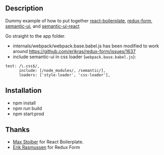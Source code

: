 ## Description

Dummy example of how to put together [react-boilerplate](https://github.com/mxstbr/react-boilerplate), [redux-form](https://github.com/erikras/redux-form), [semantic-ui](https://github.com/Semantic-Org/Semantic-UI), and [semantic-ui-react](https://github.com/Semantic-Org/Semantic-UI-React)

Go straight to the app folder.
* internals/webpack/webpack.base.babel.js has been modified to work around https://github.com/erikras/redux-form/issues/1637
* include semantic-ui in css loader (`webpack.base.babel.js`):
```
test: /\.css$/,
      include: [/node_modules/, /semantic/],
      loaders: ['style-loader', 'css-loader'],

```

## Installation

* npm install
* npm run build
* npm start:prod

## Thanks

* [Max Stoiber](https://twitter.com/mxstbr) for React Boilerplate.
* [Erik Rasmussen](https://twitter.com/erikras) for Redux Form
